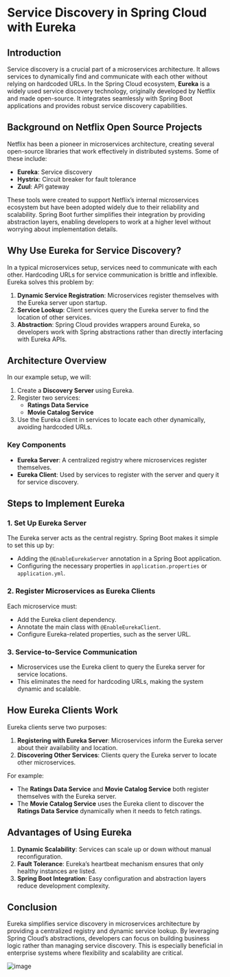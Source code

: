 # Service Discovery in Spring Cloud with Eureka

## Introduction
Service discovery is a crucial part of a microservices architecture. It allows services to dynamically find and communicate with each other without relying on hardcoded URLs. In the Spring Cloud ecosystem, **Eureka** is a widely used service discovery technology, originally developed by Netflix and made open-source. It integrates seamlessly with Spring Boot applications and provides robust service discovery capabilities.

## Background on Netflix Open Source Projects
Netflix has been a pioneer in microservices architecture, creating several open-source libraries that work effectively in distributed systems. Some of these include:

- **Eureka**: Service discovery
- **Hystrix**: Circuit breaker for fault tolerance
- **Zuul**: API gateway

These tools were created to support Netflix’s internal microservices ecosystem but have been adopted widely due to their reliability and scalability. Spring Boot further simplifies their integration by providing abstraction layers, enabling developers to work at a higher level without worrying about implementation details.

## Why Use Eureka for Service Discovery?
In a typical microservices setup, services need to communicate with each other. Hardcoding URLs for service communication is brittle and inflexible. Eureka solves this problem by:

1. **Dynamic Service Registration**: Microservices register themselves with the Eureka server upon startup.
2. **Service Lookup**: Client services query the Eureka server to find the location of other services.
3. **Abstraction**: Spring Cloud provides wrappers around Eureka, so developers work with Spring abstractions rather than directly interfacing with Eureka APIs.

## Architecture Overview
In our example setup, we will:

1. Create a **Discovery Server** using Eureka.
2. Register two services:
   - **Ratings Data Service**
   - **Movie Catalog Service**
3. Use the Eureka client in services to locate each other dynamically, avoiding hardcoded URLs.

### Key Components
- **Eureka Server**: A centralized registry where microservices register themselves.
- **Eureka Client**: Used by services to register with the server and query it for service discovery.

## Steps to Implement Eureka

### 1. Set Up Eureka Server
The Eureka server acts as the central registry. Spring Boot makes it simple to set this up by:
- Adding the `@EnableEurekaServer` annotation in a Spring Boot application.
- Configuring the necessary properties in `application.properties` or `application.yml`.

### 2. Register Microservices as Eureka Clients
Each microservice must:
- Add the Eureka client dependency.
- Annotate the main class with `@EnableEurekaClient`.
- Configure Eureka-related properties, such as the server URL.

### 3. Service-to-Service Communication
- Microservices use the Eureka client to query the Eureka server for service locations.
- This eliminates the need for hardcoding URLs, making the system dynamic and scalable.

## How Eureka Clients Work
Eureka clients serve two purposes:
1. **Registering with Eureka Server**: Microservices inform the Eureka server about their availability and location.
2. **Discovering Other Services**: Clients query the Eureka server to locate other microservices.

For example:
- The **Ratings Data Service** and **Movie Catalog Service** both register themselves with the Eureka server.
- The **Movie Catalog Service** uses the Eureka client to discover the **Ratings Data Service** dynamically when it needs to fetch ratings.

## Advantages of Using Eureka
1. **Dynamic Scalability**: Services can scale up or down without manual reconfiguration.
2. **Fault Tolerance**: Eureka’s heartbeat mechanism ensures that only healthy instances are listed.
3. **Spring Boot Integration**: Easy configuration and abstraction layers reduce development complexity.

## Conclusion
Eureka simplifies service discovery in microservices architecture by providing a centralized registry and dynamic service lookup. By leveraging Spring Cloud’s abstractions, developers can focus on building business logic rather than managing service discovery. This is especially beneficial in enterprise systems where flexibility and scalability are critical.




![image](https://github.com/user-attachments/assets/573f6b39-e5e3-4e47-844d-07c56ee39d73)
